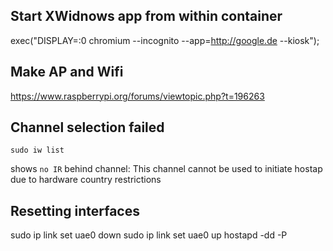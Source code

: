 ## Start XWidnows app from within container

exec("DISPLAY=:0 chromium --incognito --app=http://google.de --kiosk");


## Make AP and Wifi

https://www.raspberrypi.org/forums/viewtopic.php?t=196263


## Channel selection failed

```
sudo iw list
```

shows `no IR` behind channel: This channel cannot be used
to initiate hostap due to hardware country restrictions


## Resetting interfaces

sudo ip link set uae0 down
sudo ip link set uae0 up
hostapd -dd -P
